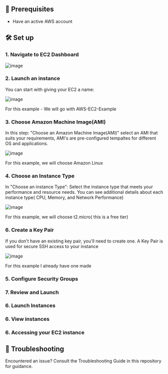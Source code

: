 ## 📝 Prerequisites
  - Have an active AWS account


## 🛠 Set up


### 1. **Navigate to EC2 Dashboard**
![image](https://github.com/tunabearfish/AWS-EC2/assets/65553627/650ff413-0db6-4ea2-8698-2225bb342e45)



### 2. Launch an instance
You can start with giving your EC2 a name:

![image](https://github.com/tunabearfish/AWS-EC2/assets/65553627/ecfe7258-7b51-4051-87d0-044f2136797b)


For this example - We will go with AWS-EC2-Example

### 3. Choose Amazon Machine Image(AMI)
In this step: "Choose an Amazon Machine Image(AMI)" select an AMI that suits your requirements, AMI's are pre-configured tempaltes for different OS and applications.

![image](https://github.com/tunabearfish/AWS-EC2/assets/65553627/eacf53d2-4edf-4c9e-8c50-ded4d0104666)


For this example, we will choose Amazon Linux

### 4. Choose an Instance Type
In "Choose an instance Type": Select the instance type that meets your performance and resource needs. You can see additional details about each instance type( CPU, Memory, and Network Performance)

![image](https://github.com/tunabearfish/AWS-EC2/assets/65553627/5df56911-8b90-4bd1-adf5-698bbfec26dd)


For this example, we will choose t2.micro( this is a free tier)
### 6. Create a Key Pair
If you don't have an existing key pair, you'll need to create one. A Key Pair is used for secure SSH access to your instance

![image](https://github.com/tunabearfish/AWS-EC2/assets/65553627/0ce96176-6ce8-4fff-98ec-e0fe56d7378f)


For this example I already have one made

### 5. Configure Security Groups

### 7. Review and Launch


### 6. Launch Instances

### 6. View instances

### 6. Accessing your EC2 instance



## 🚫 Troubleshooting

Encountered an issue? Consult the Troubleshooting Guide in this repository for guidance.
